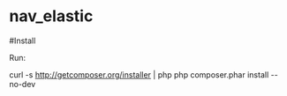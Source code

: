 # nav_elastic


#Install

Run: 

curl -s http://getcomposer.org/installer | php
php composer.phar install --no-dev
